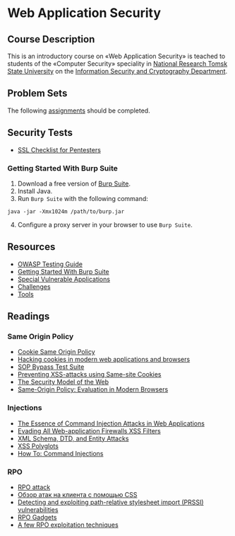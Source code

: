 # Web Application Security

## Course Description

This is an introductory course on «Web Application Security» is teached to students of the «Computer Security» speciality in [National Research Tomsk State University](http://en.tsu.ru/) on the [Information Security and Cryptography Department](http://isc.tsu.ru).

## Problem Sets
The following [assignments](assignments.md) should be completed.

## Security Tests
* [SSL Checklist for Pentesters](http://www.exploresecurity.com/wp-content/uploads/custom/SSL_manual_cheatsheet.html)

### Getting Started With Burp Suite

1. Download a free version of [Burp Suite](https://portswigger.net/burp/freedownload).
2. Install Java.
3. Run `Burp Suite` with the following command:

  ```
  java -jar -Xmx1024m /path/to/burp.jar
  ```

4. Configure a proxy server in your browser to use `Burp Suite`.

## Resources

* [OWASP Testing Guide](https://www.owasp.org/index.php/OWASP_Testing_Guide_v4_Table_of_Contents)
* [Getting Started With Burp Suite](https://portswigger.net/burp/help/suite_gettingstarted.html)
* [Special Vulnerable Applications](apps.md)
* [Challenges](challenges.md)
* [Tools](tools.md)

## Readings

### Same Origin Policy
* [Cookie Same Origin Policy](https://crypto.stanford.edu/cs142/lectures/10-cookie-security.pdf)
* [Hacking cookies in modern web applications and browsers](http://gsec.hitb.org/materials/sg2015/D1%20-%20Dawid%20Czagan%20-%20Hacking%20Cookies%20in%20Modern%20Web%20Applications%20and%20Browsers.pdf)
* [SOP Bypass Test Suite](https://github.com/rafaybaloch/SOP-Bypass-Mini-Test-Suite)
* [Preventing XSS-attacks using Same-site Cookies](https://blogs.dropbox.com/tech/2017/03/preventing-cross-site-attacks-using-same-site-cookies/)
* [The Security Model of the Web](http://schd.ws/hosted_files/secappdev2017/a2/DeRyck_SecAppDev_WebSecurityModel.pdf)
* [Same-Origin Policy: Evaluation in Modern Browsers](https://www.usenix.org/system/files/conference/usenixsecurity17/sec17-schwenk.pdf)

### Injections
* [The Essence of Command Injection Attacks in Web Applications](http://web.cs.ucdavis.edu/~su/publications/popl06.pdf)
* [Evading All Web-application Firewalls XSS Filters](https://www.exploit-db.com/docs/38117.pdf)
* [XML Schema, DTD, and Entity Attacks](https://www.vsecurity.com//download/papers/XMLDTDEntityAttacks.pdf)
* [XSS Polyglots](https://blog.bugcrowd.com/xss-polyglots-the-context-contest)
* [How To: Command Injections](https://www.hackerone.com/blog/how-to-command-injections)

### RPO
* [RPO attack](http://www.thespanner.co.uk/2014/03/21/rpo/)
* [Обзор атак на клиента с помощью CSS](https://raz0r.name/articles/css-attacks/)
* [Detecting and exploiting path-relative stylesheet import (PRSSI) vulnerabilities](http://blog.portswigger.net/2015/02/prssi.html)
* [RPO Gadgets](http://blog.innerht.ml/rpo-gadgets/)
* [A few RPO exploitation techniques](http://www.mbsd.jp/Whitepaper/rpo.pdf)
